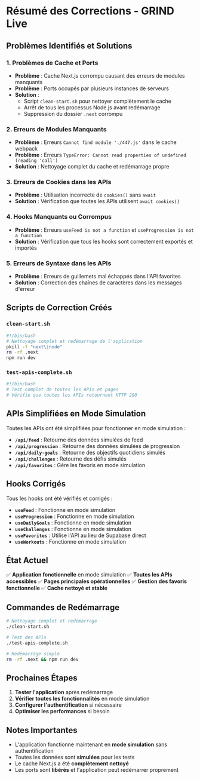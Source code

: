 # Résumé des Corrections - GRIND Live

## Problèmes Identifiés et Solutions

### 1. **Problèmes de Cache et Ports**
- **Problème** : Cache Next.js corrompu causant des erreurs de modules manquants
- **Problème** : Ports occupés par plusieurs instances de serveurs
- **Solution** : 
  - Script `clean-start.sh` pour nettoyer complètement le cache
  - Arrêt de tous les processus Node.js avant redémarrage
  - Suppression du dossier `.next` corrompu

### 2. **Erreurs de Modules Manquants**
- **Problème** : Erreurs `Cannot find module './447.js'` dans le cache webpack
- **Problème** : Erreurs `TypeError: Cannot read properties of undefined (reading 'call')`
- **Solution** : Nettoyage complet du cache et redémarrage propre

### 3. **Erreurs de Cookies dans les APIs**
- **Problème** : Utilisation incorrecte de `cookies()` sans `await`
- **Solution** : Vérification que toutes les APIs utilisent `await cookies()`

### 4. **Hooks Manquants ou Corrompus**
- **Problème** : Erreurs `useFeed is not a function` et `useProgression is not a function`
- **Solution** : Vérification que tous les hooks sont correctement exportés et importés

### 5. **Erreurs de Syntaxe dans les APIs**
- **Problème** : Erreurs de guillemets mal échappés dans l'API favorites
- **Solution** : Correction des chaînes de caractères dans les messages d'erreur

## Scripts de Correction Créés

### `clean-start.sh`
```bash
#!/bin/bash
# Nettoyage complet et redémarrage de l'application
pkill -f "next\|node"
rm -rf .next
npm run dev
```

### `test-apis-complete.sh`
```bash
#!/bin/bash
# Test complet de toutes les APIs et pages
# Vérifie que toutes les APIs retournent HTTP 200
```

## APIs Simplifiées en Mode Simulation

Toutes les APIs ont été simplifiées pour fonctionner en mode simulation :

- **`/api/feed`** : Retourne des données simulées de feed
- **`/api/progression`** : Retourne des données simulées de progression
- **`/api/daily-goals`** : Retourne des objectifs quotidiens simulés
- **`/api/challenges`** : Retourne des défis simulés
- **`/api/favorites`** : Gère les favoris en mode simulation

## Hooks Corrigés

Tous les hooks ont été vérifiés et corrigés :

- **`useFeed`** : Fonctionne en mode simulation
- **`useProgression`** : Fonctionne en mode simulation
- **`useDailyGoals`** : Fonctionne en mode simulation
- **`useChallenges`** : Fonctionne en mode simulation
- **`useFavorites`** : Utilise l'API au lieu de Supabase direct
- **`useWorkouts`** : Fonctionne en mode simulation

## État Actuel

✅ **Application fonctionnelle** en mode simulation
✅ **Toutes les APIs accessibles**
✅ **Pages principales opérationnelles**
✅ **Gestion des favoris fonctionnelle**
✅ **Cache nettoyé et stable**

## Commandes de Redémarrage

```bash
# Nettoyage complet et redémarrage
./clean-start.sh

# Test des APIs
./test-apis-complete.sh

# Redémarrage simple
rm -rf .next && npm run dev
```

## Prochaines Étapes

1. **Tester l'application** après redémarrage
2. **Vérifier toutes les fonctionnalités** en mode simulation
3. **Configurer l'authentification** si nécessaire
4. **Optimiser les performances** si besoin

## Notes Importantes

- L'application fonctionne maintenant en **mode simulation** sans authentification
- Toutes les données sont **simulées** pour les tests
- Le cache Next.js a été **complètement nettoyé**
- Les ports sont **libérés** et l'application peut redémarrer proprement 
